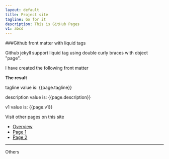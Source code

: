```yaml
---
layout: default
title: Project site
tagline: Go for it 
description: This is GitHub Pages
v1: abcd
---
```


###Github front matter with liquid tags

Github jekyll support liquid tag using double curly braces with object "page".

I have created the following front matter 



**The result**

tagline value is: {{page.tagline}}

description value is: {{page.description}}

v1 value is: {{page.v1}}


Visit other pages on this site

- [Overview](pages/overview.html)
- [Page 1](pages/page1.html)
- [Page 2](pages/page2.html)


---

Others


